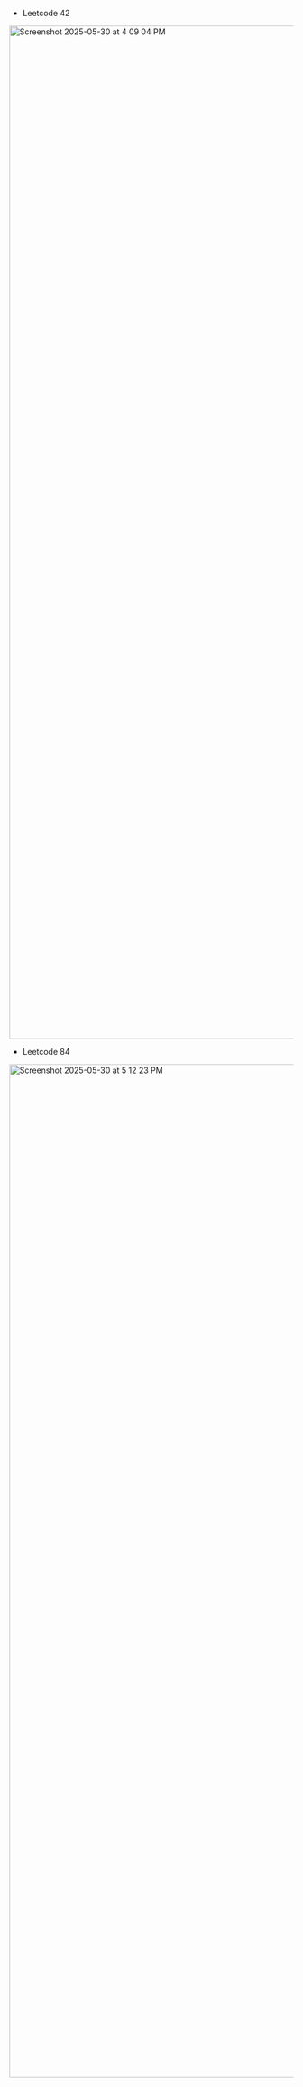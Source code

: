 - Leetcode 42
<img width="1792" alt="Screenshot 2025-05-30 at 4 09 04 PM" src="https://github.com/user-attachments/assets/61886c8a-2e5a-4971-b460-001940e47665" />

- Leetcode 84
<img width="1792" alt="Screenshot 2025-05-30 at 5 12 23 PM" src="https://github.com/user-attachments/assets/7c9a1b22-6538-43b3-b608-5f7ef9ac2c68" />

